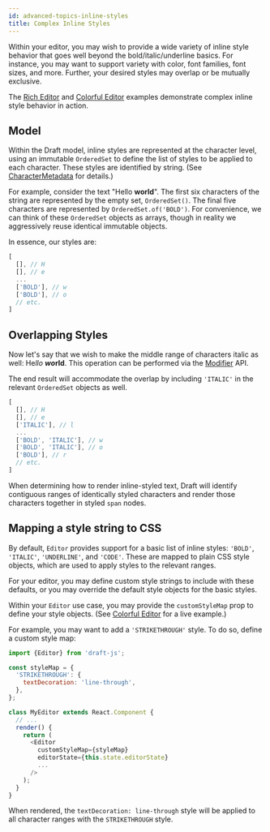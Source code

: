 ```yaml
---
id: advanced-topics-inline-styles
title: Complex Inline Styles
---
```


Within your editor, you may wish to provide a wide variety of inline style
behavior that goes well beyond the bold/italic/underline basics. For instance,
you may want to support variety with color, font families, font sizes, and more.
Further, your desired styles may overlap or be mutually exclusive.

The [Rich Editor](http://github.com/facebook/draft-js/tree/master/examples/draft-0-10-0/rich) and
[Colorful Editor](http://github.com/facebook/draft-js/tree/master/examples/draft-0-10-0/color)
examples demonstrate complex inline style behavior in action.

## Model

Within the Draft model, inline styles are represented at the character level,
using an immutable `OrderedSet` to define the list of styles to be applied to
each character. These styles are identified by string. (See [CharacterMetadata](/docs/api-reference-character-metadata.html)
for details.)

For example, consider the text "Hello **world**". The first six characters of
the string are represented by the empty set, `OrderedSet()`. The final five
characters are represented by `OrderedSet.of('BOLD')`. For convenience, we can
think of these `OrderedSet` objects as arrays, though in reality we aggressively
reuse identical immutable objects.

In essence, our styles are:

```js
[
  [], // H
  [], // e
  ...
  ['BOLD'], // w
  ['BOLD'], // o
  // etc.
]
```

## Overlapping Styles

Now let's say that we wish to make the middle range of characters italic as well:
He*llo* ***wo*rld**. This operation can be performed via the
[Modifier](/docs/api-reference-modifier.html) API.

The end result will accommodate the overlap by including `'ITALIC'` in the
relevant `OrderedSet` objects as well.

```js
[
  [], // H
  [], // e
  ['ITALIC'], // l
  ...
  ['BOLD', 'ITALIC'], // w
  ['BOLD', 'ITALIC'], // o
  ['BOLD'], // r
  // etc.
]
```

When determining how to render inline-styled text, Draft will identify
contiguous ranges of identically styled characters and render those characters
together in styled `span` nodes.

## Mapping a style string to CSS

By default, `Editor` provides support for a basic list of inline styles:
`'BOLD'`, `'ITALIC'`, `'UNDERLINE'`, and `'CODE'`. These are mapped to plain CSS
style objects, which are used to apply styles to the relevant ranges.

For your editor, you may define custom style strings to include with these
defaults, or you may override the default style objects for the basic styles.

Within your `Editor` use case, you may provide the `customStyleMap` prop
to define your style objects. (See
[Colorful Editor](http://github.com/facebook/draft-js/tree/master/examples/draft-0-10-0/color)
for a live example.)

For example, you may want to add a `'STRIKETHROUGH'` style. To do so, define a
custom style map:

```js
import {Editor} from 'draft-js';

const styleMap = {
  'STRIKETHROUGH': {
    textDecoration: 'line-through',
  },
};

class MyEditor extends React.Component {
  // ...
  render() {
    return (
      <Editor
        customStyleMap={styleMap}
        editorState={this.state.editorState}
        ...
      />
    );
  }
}
```

When rendered, the `textDecoration: line-through` style will be applied to all
character ranges with the `STRIKETHROUGH` style.
